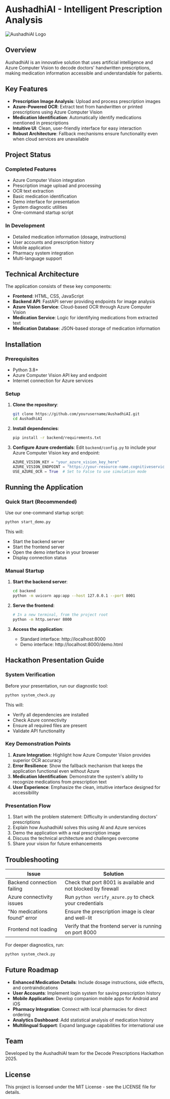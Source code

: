 # AushadhiAI - Intelligent Prescription Analysis

![AushadhiAI Logo](favicon.ico)

## Overview

AushadhiAI is an innovative solution that uses artificial intelligence and Azure Computer Vision to decode doctors' handwritten prescriptions, making medication information accessible and understandable for patients.

## Key Features

- **Prescription Image Analysis**: Upload and process prescription images
- **Azure-Powered OCR**: Extract text from handwritten or printed prescriptions using Azure Computer Vision
- **Medication Identification**: Automatically identify medications mentioned in prescriptions
- **Intuitive UI**: Clean, user-friendly interface for easy interaction
- **Robust Architecture**: Fallback mechanisms ensure functionality even when cloud services are unavailable

## Project Status

### Completed Features
- Azure Computer Vision integration
- Prescription image upload and processing
- OCR text extraction
- Basic medication identification
- Demo interface for presentation
- System diagnostic utilities
- One-command startup script

### In Development
- Detailed medication information (dosage, instructions)
- User accounts and prescription history
- Mobile application
- Pharmacy system integration
- Multi-language support

## Technical Architecture

The application consists of these key components:

- **Frontend**: HTML, CSS, JavaScript
- **Backend API**: FastAPI server providing endpoints for image analysis
- **Azure Vision Service**: Cloud-based OCR through Azure Computer Vision
- **Medication Service**: Logic for identifying medications from extracted text
- **Medication Database**: JSON-based storage of medication information

## Installation

### Prerequisites
- Python 3.8+
- Azure Computer Vision API key and endpoint
- Internet connection for Azure services

### Setup

1. **Clone the repository**:
   ```bash
   git clone https://github.com/yourusername/AushadhiAI.git
   cd AushadhiAI
   ```

2. **Install dependencies**:
   ```bash
   pip install -r backend/requirements.txt
   ```

3. **Configure Azure credentials**:
   Edit `backend/config.py` to include your Azure Computer Vision key and endpoint:
   ```python
   AZURE_VISION_KEY = "your_azure_vision_key_here"
   AZURE_VISION_ENDPOINT = "https://your-resource-name.cognitiveservices.azure.com/"
   USE_AZURE_OCR = True  # Set to False to use simulation mode
   ```

## Running the Application

### Quick Start (Recommended)

Use our one-command startup script:
```bash
python start_demo.py
```

This will:
- Start the backend server
- Start the frontend server
- Open the demo interface in your browser
- Display connection status

### Manual Startup

1. **Start the backend server**:
   ```bash
   cd backend
   python -m uvicorn app:app --host 127.0.0.1 --port 8001
   ```

2. **Serve the frontend**:
   ```bash
   # In a new terminal, from the project root
   python -m http.server 8000
   ```

3. **Access the application**:
   - Standard interface: http://localhost:8000
   - Demo interface: http://localhost:8000/demo.html

## Hackathon Presentation Guide

### System Verification

Before your presentation, run our diagnostic tool:
```bash
python system_check.py
```

This will:
- Verify all dependencies are installed
- Check Azure connectivity
- Ensure all required files are present
- Validate API functionality

### Key Demonstration Points

1. **Azure Integration**: Highlight how Azure Computer Vision provides superior OCR accuracy
2. **Error Resilience**: Show the fallback mechanism that keeps the application functional even without Azure
3. **Medication Identification**: Demonstrate the system's ability to recognize medications from prescription text
4. **User Experience**: Emphasize the clean, intuitive interface designed for accessibility

### Presentation Flow

1. Start with the problem statement: Difficulty in understanding doctors' prescriptions
2. Explain how AushadhiAI solves this using AI and Azure services
3. Demo the application with a real prescription image
4. Discuss the technical architecture and challenges overcome
5. Share your vision for future enhancements

## Troubleshooting

| Issue | Solution |
|-------|----------|
| Backend connection failing | Check that port 8001 is available and not blocked by firewall |
| Azure connectivity issues | Run `python verify_azure.py` to check your credentials |
| "No medications found" error | Ensure the prescription image is clear and well-lit |
| Frontend not loading | Verify that the frontend server is running on port 8000 |

For deeper diagnostics, run:
```bash
python system_check.py
```

## Future Roadmap

- **Enhanced Medication Details**: Include dosage instructions, side effects, and contraindications
- **User Accounts**: Implement login system for saving prescription history
- **Mobile Application**: Develop companion mobile apps for Android and iOS
- **Pharmacy Integration**: Connect with local pharmacies for direct ordering
- **Analytics Dashboard**: Add statistical analysis of medication history
- **Multilingual Support**: Expand language capabilities for international use

## Team

Developed by the AushadhiAI team for the Decode Prescriptions Hackathon 2025.

## License

This project is licensed under the MIT License - see the LICENSE file for details.